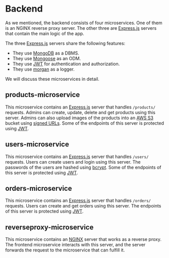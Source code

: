 # Backend
As we mentioned, the backend consists of four microservices. One of them is an NGINX reverse proxy server. The other three are [Express.js](https://expressjs.com/) servers that contain the main logic of the app.

 The three [Express.js](https://expressjs.com/) servers share the following features:
 * They use [MongoDB](https://www.mongodb.com/) as a DBMS.
 * They use [Mongoose](https://mongoosejs.com/) as an ODM.
 * They use [JWT](https://jwt.io/) for authentication and authorization.
 * They use [morgan](https://www.npmjs.com/package/morgan) as a logger.

We will discuss these microservices in detail.

## products-microservice
This microservice contains an [Express.js](https://expressjs.com/) server that handles `/products/` requests. Admins can create, update, delete and get products using this server. Admins can also upload images of the products into an [AWS S3](https://aws.amazon.com/s3/) bucket using [signed URLs](https://docs.aws.amazon.com/AmazonCloudFront/latest/DeveloperGuide/private-content-signed-urls.html). Some of the endpoints of this server is protected using [JWT](https://jwt.io/).

## users-microservice
This microservice contains an [Express.js](https://expressjs.com/) server that handles `/users/` requests. Users can create users and login using this server. The passwords of the users are hashed using [bcrypt](https://www.npmjs.com/package/bcrypt). Some of the endpoints of this server is protected using [JWT](https://jwt.io/).

## orders-microservice
This microservice contains an [Express.js](https://expressjs.com/) server that handles `/orders/` requests. Users can create and get orders using this server. The endpoints of this server is protected using [JWT](https://jwt.io/).

## reverseproxy-microservice
This microservice contains an [NGINX](https://www.nginx.com/) server that works as a reverse proxy. The frontend microservice interacts with this server, and the server forwards the request to the microservice that can fulfill it. 